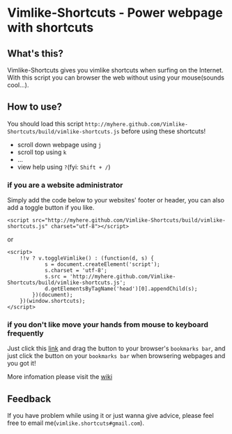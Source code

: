 Vimlike-Shortcuts - Power webpage with shortcuts
=============================================================

What's this?  
------------

Vimlike-Shortcuts gives you vimlike shortcuts when surfing on the Internet.
With this script you can browser the web without using your mouse(sounds cool...).

How to use?  
----------- 

You should load this script `http://myhere.github.com/Vimlike-Shortcuts/build/vimlike-shortcuts.js` before using these shortcuts!

* scroll down webpage using `j`
* scroll top using `k`
* ...
* view help using `?`(fyi: `Shift + /`)

### if you are a website administrator

Simply add the code below to your websites' footer or header, you can also add a toggle button if you like.

    <script src="http://myhere.github.com/Vimlike-Shortcuts/build/vimlike-shortcuts.js" charset="utf-8"></script>

or

    <script> 
        !!v ? v.toggleVimlike() : (function(d, s) {
                s = document.createElement('script');
                s.charset = 'utf-8';
                s.src = 'http://myhere.github.com/Vimlike-Shortcuts/build/vimlike-shortcuts.js';
                d.getElementsByTagName('head')[0].appendChild(s);
            })(document);
        })(window.shortcuts);
    </script>

### if you don't like move your hands from mouse to keyboard frequently

Just click this [link](http://myhere.github.com/Vimlike-Shortcuts/demos/index.html) and drag the
button to your browser's  `bookmarks bar`, and just click the button on your
`bookmarks bar` when browsering webpages and you got it!

More infomation please visit the [wiki](https://github.com/myhere/Vimlike-Shortcuts/wiki/vimlike-shortcuts.js.manual)

Feedback
--------

If you have problem while using it or just wanna give advice, please feel
free to email me(`vimlike.shortcuts#gmail.com`).
